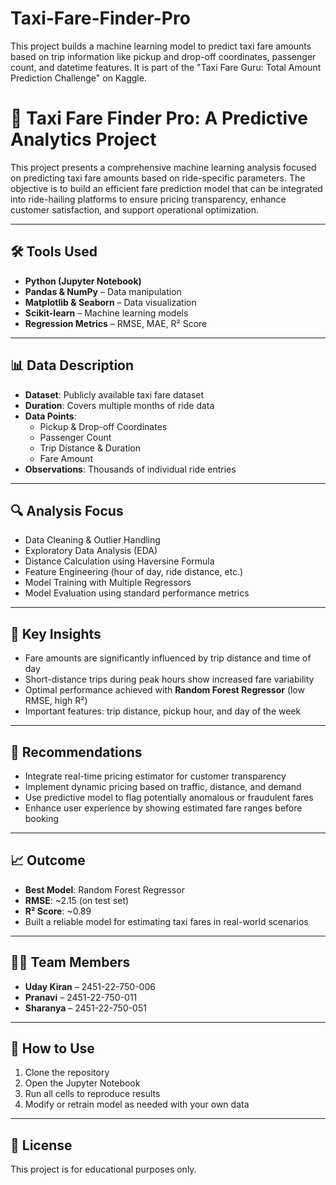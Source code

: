 # Taxi-Fare-Finder-Pro
This project builds a machine learning model to predict taxi fare amounts based on trip information like pickup and drop-off coordinates, passenger count, and datetime features. It is part of the "Taxi Fare Guru: Total Amount Prediction Challenge" on Kaggle.

# 🚕 Taxi Fare Finder Pro: A Predictive Analytics Project

This project presents a comprehensive machine learning analysis focused on predicting taxi fare amounts based on ride-specific parameters. The objective is to build an efficient fare prediction model that can be integrated into ride-hailing platforms to ensure pricing transparency, enhance customer satisfaction, and support operational optimization.

---

## 🛠️ Tools Used

- **Python (Jupyter Notebook)**
- **Pandas & NumPy** – Data manipulation  
- **Matplotlib & Seaborn** – Data visualization  
- **Scikit-learn** – Machine learning models  
- **Regression Metrics** – RMSE, MAE, R² Score

---

## 📊 Data Description

- **Dataset**: Publicly available taxi fare dataset  
- **Duration**: Covers multiple months of ride data  
- **Data Points**:
  - Pickup & Drop-off Coordinates  
  - Passenger Count  
  - Trip Distance & Duration  
  - Fare Amount  
- **Observations**: Thousands of individual ride entries

---

## 🔍 Analysis Focus

- Data Cleaning & Outlier Handling  
- Exploratory Data Analysis (EDA)  
- Distance Calculation using Haversine Formula  
- Feature Engineering (hour of day, ride distance, etc.)  
- Model Training with Multiple Regressors  
- Model Evaluation using standard performance metrics

---

## 📌 Key Insights

- Fare amounts are significantly influenced by trip distance and time of day  
- Short-distance trips during peak hours show increased fare variability  
- Optimal performance achieved with **Random Forest Regressor** (low RMSE, high R²)  
- Important features: trip distance, pickup hour, and day of the week

---

## 🧠 Recommendations

- Integrate real-time pricing estimator for customer transparency  
- Implement dynamic pricing based on traffic, distance, and demand  
- Use predictive model to flag potentially anomalous or fraudulent fares  
- Enhance user experience by showing estimated fare ranges before booking

---

## 📈 Outcome

- **Best Model**: Random Forest Regressor  
- **RMSE**: ~2.15 (on test set)  
- **R² Score**: ~0.89  
- Built a reliable model for estimating taxi fares in real-world scenarios

---

## 👨‍💻 Team Members

- **Uday Kiran** – 2451-22-750-006  
- **Pranavi** – 2451-22-750-011  
- **Sharanya** – 2451-22-750-051

---

## 📁 How to Use

1. Clone the repository  
2. Open the Jupyter Notebook  
3. Run all cells to reproduce results  
4. Modify or retrain model as needed with your own data

---

## 📜 License

This project is for educational purposes only.


